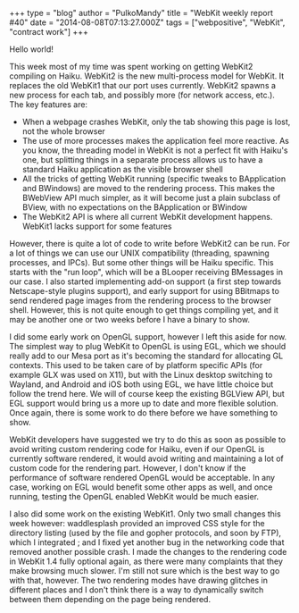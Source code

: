 +++
type = "blog"
author = "PulkoMandy"
title = "WebKit weekly report #40"
date = "2014-08-08T07:13:27.000Z"
tags = ["webpositive", "WebKit", "contract work"]
+++

Hello world!

This week most of my time was spent working on getting WebKit2 compiling on Haiku. WebKit2 is the new multi-process model for WebKit. It replaces the old WebKit1 that our port uses currently. WebKit2 spawns a new process for each tab, and possibly more (for network access, etc.). The key features are:
<ul>
<li>When a webpage crashes WebKit, only the tab showing this page is lost, not the whole browser</li>
<li>The use of more processes makes the application feel more reactive. As you know, the threading model in WebKit is not a perfect fit with Haiku's one, but splitting things in a separate process allows us to have a standard Haiku application as the visible browser shell</li>
<li>All the tricks of getting WebKit running (specific tweaks to BApplication and BWindows) are moved to the rendering process. This makes the BWebView API much simpler, as it will become just a plain subclass of BView, with no expectations on the BApplication or BWindow</li>
<li>The WebKit2 API is where all current WebKit development happens. WebKit1 lacks support for some features</li>
</ul>
<!--more-->
However, there is quite a lot of code to write before WebKit2 can be run. For a lot of things we can use our UNIX compatibility (threading, spawning processes, and IPCs). But some other things will be Haiku specific. This starts with the "run loop", which will be a BLooper receiving BMessages in our case. I also started implementing add-on support (a first step towards Netscape-style plugins support), and early support for using BBitmaps to send rendered page images from the rendering process to the browser shell. However, this is not quite enough to get things compiling yet, and it may be another one or two weeks before I have a binary to show.

I did some early work on OpenGL support, however I left this aside for now. The simplest way to plug WebKit to OpenGL is using EGL, which we should really add to our Mesa port as it's becoming the standard for allocating GL contexts. This used to be taken care of by platform specific APIs (for example GLX was used on X11), but with the Linux desktop switching to Wayland, and Android and iOS both using EGL, we have little choice but follow the trend here. We will of course keep the existing BGLView API, but EGL support would bring us a more up to date and more flexible solution. Once again, there is some work to do there before we have something to show.

WebKit developers have suggested we try to do this as soon as possible to avoid writing custom rendering code for Haiku, even if our OpenGL is currently software rendered, it would avoid writing and maintaining a lot of custom code for the rendering part. However, I don't know if the performance of software rendered OpenGL would be acceptable. In any case, working on EGL would benefit some other apps as well, and once running, testing the OpenGL enabled WebKit would be much easier.

I also did some work on the existing WebKit1. Only two small changes this week however: waddlesplash provided an improved CSS style for the directory listing (used by the file and gopher protocols, and soon by FTP), which I integrated ; and I fixed yet another bug in the networking code that removed another possible crash. I made the changes to the rendering code in WebKit 1.4 fully optional again, as there were many complaints that they make browsing much slower. I'm still not sure which is the best way to go with that, however. The two rendering modes have drawing glitches in different places and I don't think there is a way to dynamically switch between them depending on the page being rendered.